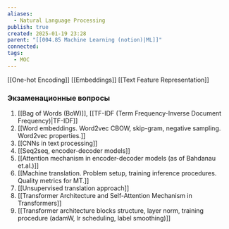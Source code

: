 ```yaml
---
aliases:
  - Natural Language Processing
publish: true
created: 2025-01-19 23:28
parent: "[[004.85 Machine Learning (notion)|ML]]"
connected: 
tags:
  - MOC
---
```


[[One-hot Encoding]]
[[Embeddings]]
[[Text Feature Representation]]


### Экзаменационные вопросы
1. [[Bag of Words (BoW)]], [[TF-IDF (Term Frequency-Inverse Document Frequency)|TF-IDF]]
2. [[Word embeddings. Word2vec CBOW, skip-gram, negative sampling. Word2vec properties.]]
3. [[CNNs in text processing]]
4. [[Seq2seq, encoder-decoder models]]
5. [[Attention mechanism in encoder-decoder models (as of Bahdanau et.al.)]]
6. [[Machine translation. Problem setup, training inference procedures. Quality metrics for MT.]]
7. [[Unsupervised translation approach]]
8. [[Transformer Architecture and Self-Attention Mechanism in Transformers]]
9. [[Transformer architecture blocks structure, layer norm, training procedure (adamW, lr scheduling, label smoothing)]]

